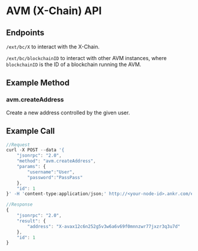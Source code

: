 # AVM (X-Chain) API

## Endpoints <a href="endpoints" id="endpoints"></a>

`/ext/bc/X` to interact with the X-Chain.

`/ext/bc/blockchainID` to interact with other AVM instances, where `blockchainID` is the ID of a blockchain running the AVM.

## Example Method <a href="example-method" id="example-method"></a>

### avm.createAddress <a href="avmcreateaddress" id="avmcreateaddress"></a>

Create a new address controlled by the given user.

## Example Call <a href="example-call" id="example-call"></a>

```javascript
//Request
curl -X POST --data '{
    "jsonrpc": "2.0",
    "method": "avm.createAddress",
    "params": {
        "username":"User",
        "password":"PassPass"
    },
    "id": 1
}' -H 'content-type:application/json;' http://<your-node-id>.ankr.com/ext/bc/X

//Response
{
    "jsonrpc": "2.0",
    "result": {
        "address": "X-avax12c6n252g5v3w6a6v69f0mnnzwr77jxzr3q3u7d"
    },
    "id": 1
}
```
